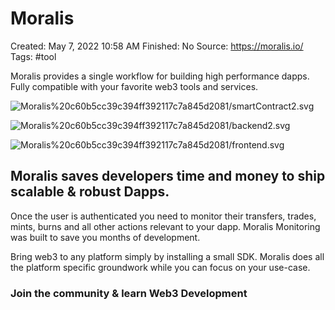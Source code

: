 # Moralis

Created: May 7, 2022 10:58 AM
Finished: No
Source: https://moralis.io/
Tags: #tool

Moralis provides a single workflow for building high performance dapps. Fully compatible with your favorite web3 tools and services.

![Moralis%20c60b5cc39c394ff392117c7a845d2081/smartContract2.svg](Moralis%20c60b5cc39c394ff392117c7a845d2081/smartContract2.svg)

![Moralis%20c60b5cc39c394ff392117c7a845d2081/backend2.svg](Moralis%20c60b5cc39c394ff392117c7a845d2081/backend2.svg)

![Moralis%20c60b5cc39c394ff392117c7a845d2081/frontend.svg](Moralis%20c60b5cc39c394ff392117c7a845d2081/frontend.svg)

## Moralis saves developers time and money to ship scalable & robust Dapps.

Once the user is authenticated you need to monitor their transfers, trades, mints, burns and all other actions relevant to your dapp. Moralis Monitoring was built to save you months of development.

Bring web3 to any platform simply by installing a small SDK. Moralis does all the platform specific groundwork while you can focus on your use-case.

### Join the community & learn Web3 Development